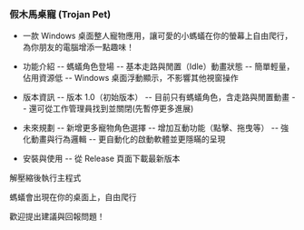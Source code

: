 ### 假木馬桌寵 (Trojan Pet)
- 一款 Windows 桌面整人寵物應用，讓可愛的小螞蟻在你的螢幕上自由爬行，為你朋友的電腦增添一點趣味！

- 功能介紹
-- 螞蟻角色登場
-- 基本走路與閒置（Idle）動畫狀態
-- 簡單輕量，佔用資源低
-- Windows 桌面浮動顯示，不影響其他視窗操作

- 版本資訊
-- 版本 1.0（初始版本）
-- 目前只有螞蟻角色，含走路與閒置動畫
-- 還可從工作管理員找到並關閉(先暫停更多進展)

- 未來規劃
-- 新增更多寵物角色選擇
-- 增加互動功能（點擊、拖曳等）
-- 強化動畫與行為邏輯
-- 更自動化的啟動軟體並更隱瞞的呈現

- 安裝與使用
-- 從 Release 頁面下載最新版本

解壓縮後執行主程式

螞蟻會出現在你的桌面上，自由爬行

歡迎提出建議與回報問題！
